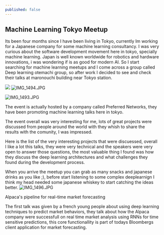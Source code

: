 ```yaml
---
published: false
---
```

## Machine Learning Tokyo Meetup

Its been four months since I have been living in Tokyo, currently Im working for a Japanese company for some machine learning consultancy. I was very curious about the software development movement here in tokyo, specially machine learning. Japan is well known worldwide for robotics and hardware innovations, i was wondering if is as good for modern AI. So I start searching for machine learning meetups and I come across a group called Deep learning otemachi group, so after work I decided to see and check their talks at maronouchi building near Tokyo station.


![]({{site.baseurl}}/_posts/IMG_1494.JPG)
![IMG_1494.JPG]({{site.baseurl}}/_posts/IMG_1494.JPG)

![IMG_1493.JPG]({{site.baseurl}}/_posts/IMG_1493.JPG)


The event is actually hosted by a company called Preferred Networks, they have been promoting machine learning talks here in tokyo.

The event overall was very interesting for me, lots of great projects were discussed from people around the world with they whish to share the results with the comunity, I was impressed.

Here is the list of the very interesting projects that were discuessed, overall I like a lot this talks, they were very technical and the speakers were very open to answer those questions, the most valuable thing I found was how they discuss the deep learning architectures and what challenges they found during the development process.

When you arrive the meetup you can grab as many snacks and japanese drinks as you like ;), before start listening to some complex deeplearnign I think my head needed some japanese whiskey to start catching the ideas better.
![IMG_1496.JPG]({{site.baseurl}}/_posts/IMG_1496.JPG)


Alpaca's pipeline for real-time market forecasting

The first talk was given by a french young people about using deep learning techniques to predict market behaviors, they talk about how the Alpaca company were successfull on real time market analysis using RNNs for time sensitive predictions, this core functionallity is part of todays Bloombergs client application for market forecasting.


